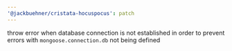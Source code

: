 ```yaml
---
'@jackbuehner/cristata-hocuspocus': patch
---
```


throw error when database connection is not established in order to prevent errors with `mongoose.connection.db` not being defined
